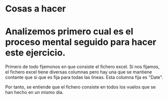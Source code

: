 # Cosas a hacer



# Analizemos primero cual es el proceso mental seguido para hacer este ejercicio.

Primero de todo fijemonos en que consiste el fichero excel. Si nos fijamos, el fichero excel tiene diversas columnas pero hay una que se mantiene contante que si que es fija para todas las lineas. Esta columna fija es "Date". 

Por tanto, se entiende que el fichero consiste en todos los vuelos que se han hecho en un mismo dia.

